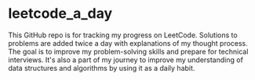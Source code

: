 # leetcode_a_day
This GitHub repo is for tracking my progress on LeetCode. Solutions to problems are added twice a day with explanations of my thought process. The goal is to improve my problem-solving skills and prepare for technical interviews. It's also a part of my journey to improve my understanding of data structures and algorithms by using it as a daily habit.

